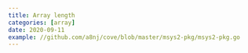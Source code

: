 ```yaml
---
title: Array length
categories: [array]
date: 2020-09-11
example: //github.com/a8nj/cove/blob/master/msys2-pkg/msys2-pkg.go
---
```

